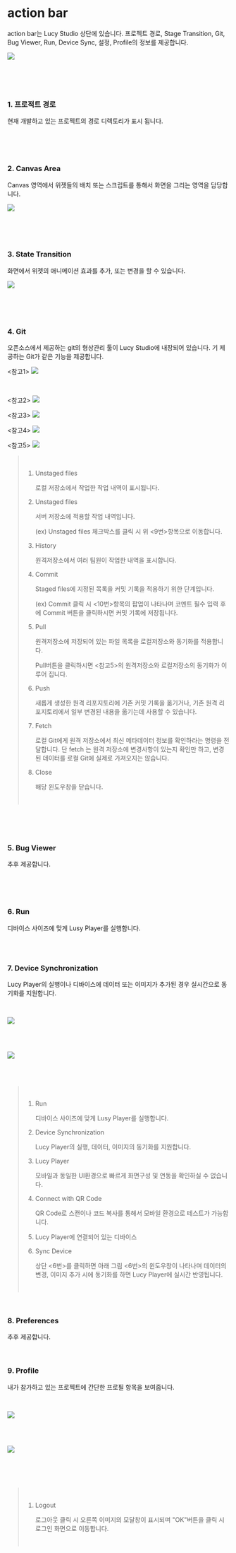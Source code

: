 # action bar 

action bar는 Lucy Studio 상단에 있습니다.
프로젝트 경로, Stage Transition, Git, Bug Viewer, Run, Device Sync, 설정, Profile의 정보를 제공합니다.


![](../../assets/action_bar/action_bar.png)


<br />
<br />
<br />

### 1. 프로적트 경로

현재 개발하고 있는 프로젝트의 경로 디렉토리가 표시 됩니다.

<br />
<br />
<br />

### 2. Canvas Area



Canvas 영역에서 위젯들의 배치 또는 스크립트를 통해서 화면을 그리는 영역을 담당합니다.

![](../../assets/action_bar/canvas_area.png)

<br />
<br />
<br />

### 3. State Transition

화면에서 위젯의 애니메이션 효과를 추가, 또는 변경을 할 수 있습니다.  

![](../../assets/action_bar/st.png)

<br />
<br />
<br />

### 4. Git

오픈소스에서 제공하는 git의 형상관리 툴이 Lucy Studio에 내장되어 있습니다.
기 제공하는 Git가 같은 기능을 제공합니다.

<참고1>
![](../../assets/action_bar/git.png)

<br />

<참고2>
![](../../assets/action_bar/git2.png)

<참고3>
![](../../assets/action_bar/git3.png)

<참고4>
![](../../assets/action_bar/git4.png)

<참고5>
![](../../assets/action_bar/git5.png)

> &nbsp;
> 
> 1. Unstaged files
> 
>    로컬 저장소에서 작업한 작업 내역이 표시됩니다.
> 
> 2. Unstaged files
> 
>    서버 저장소에 적용할 작업 내역입니다.
>
>    (ex) Unstaged files 체크박스를 클릭 시 위 <9번>항목으로 이동합니다.
>
> 
> 3. History
> 
>    원격저장소에서 여러 팀원이 작업한 내역을 표시합니다.
>
>  
> 4. Commit
> 
>    Staged files에 지정된 목록을 커밋 기록을 적용하기 위한 단계입니다.
>
>    (ex) Commit 클릭 시 <10번>항목의 팝업이 나타나며 코멘트 필수 입력 후에 Commit 버튼을
클릭하시면 커밋 기록에 저장됩니다.
> 
> 5. Pull
> 
>    원격저장소에 저장되어 있는 파일 목록을 로컬저장소와 동기화를 적용합니다.
>
>    Pull버튼을 클릭하시면 <참고5>의 원격저장소와 로컬저장소의 동기화가 이루어 집니다.
>  
> 6. Push
> 
>    새롭게 생성한 원격 리포지토리에 기존 커밋 기록을 옮기거나, 기존 원격 리포지토리에서 일부 변경된 내용을 옮기는데 사용할 수 있습니다.
>
> 7. Fetch
>
>    로컬 Git에게 원격 저장소에서 최신 메타데이터 정보를 확인하라는 명령을 전달합니다.
>    단 fetch 는 원격 저장소에 변경사항이 있는지 확인만 하고, 변경된 데이터를 로컬 Git에 실제로 가져오지는 않습니다.
>    
>
> 8. Close
>
>     해당 윈도우창을 닫습니다. 
> 
>
> &nbsp;


<br />
<br />
<br />

### 5. Bug Viewer

추후 제공합니다.

<br />
<br />
<br />

### 6. Run

디바이스 사이즈에 맞게 Lusy Player를 실행합니다. 

<br />
<br />

### 7. Device Synchronization

Lucy Player의 실행이나 디바이스에 데이터 또는 이미지가 추가된 경우 실시간으로 동기화를 지원합니다. 

<br />

![](../../assets/action_bar/build.png)

<br />
<br />

![](../../assets/action_bar/sync_device.png)

<br />
<br />

> &nbsp;
>
> 1. Run
> 
>      디바이스 사이즈에 맞게 Lusy Player를 실행합니다.
> 
> 2. Device Synchronization
> 
>      Lucy Player의 실행, 데이터, 이미지의 동기화를 지원합니다.
> 
> 3. Lucy Player
> 
>      모바일과 동일한 UI환경으로 빠르게 화면구성 및 연동을 확인하실 수 없습니다.
> 
> 4. Connect with QR Code
> 
>      QR Code로 스캔이나 코드 복사를 통해서  모바일 환경으로 테스트가 가능합니다.
>
> 5. Lucy Player에 연결되어 있는 디바이스
>
> 6. Sync Device
>
>      상단 <6번>를 클릭하면 아래 그림 <6번>의 윈도우창이 나타나며 데이터의 변경, 이미지 추가 시에 동기화를 하면 Lucy Player에 실시간 반영됩니다. 
> 
> &nbsp;
> 

<br />


### 8. Preferences

추후 제공합니다.
<br />
<br />
<br />
 

### 9. Profile

내가 참가하고 있는 프로젝트에 간단한 프로필 항목을 보여줍니다.

<br />

![](../../assets/action_bar/profile.png)

<br />
<br />

![](../../assets/action_bar/login.png)

<br />
<br />
<br />

> &nbsp;
> 
> 1. Logout
> 
>      로그아웃 클릭 시 오른쪽 이미지의 모달창이 표시되며 "OK"버튼을 클릭 시 로그인 화면으로 이동합니다.
>
> &nbsp;
> 
